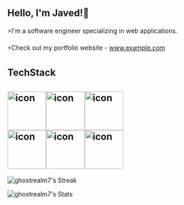 ## Hello, I'm Javed!👋

⚡I'm a software engineer specializing in web applications.

⚡Check out my portfolio website - www.example.com

## TechStack

## <div style="display: flex; align-items: flex-start;"><img src="https://techstack-generator.vercel.app/js-icon.svg" alt="icon" width="87" height="87" /><img src="https://techstack-generator.vercel.app/react-icon.svg" alt="icon" width="87" height="87" /><img src="https://techstack-generator.vercel.app/ts-icon.svg" alt="icon" width="87" height="87" /></div><div style="display: flex; align-items: flex-start;"><img src="https://techstack-generator.vercel.app/nginx-icon.svg" alt="icon" width="87" height="87" /><img src="https://techstack-generator.vercel.app/mysql-icon.svg" alt="icon" width="87" height="87" /><img src="https://techstack-generator.vercel.app/restapi-icon.svg" alt="icon" width="87" height="87" /></div>


![ghostrealm7's Streak](https://github-readme-streak-stats.herokuapp.com/?user=ghostrealm7&theme=tokyonight&hide_border=true)


![ghostrealm7's Stats](https://github-readme-stats.vercel.app/api?username=ghostrealm7&theme=tokyonight&show_icons=true&hide_border=true&count_private=true)



<!--
[![roadmap.sh](https://roadmap.sh/card/tall/664b242ebc68b74d9bf1eb60?variant=dark)](https://roadmap.sh)

**Ghostrealm7/Ghostrealm7** is a ✨ _special_ ✨ repository because its `README.md` (this file) appears on your GitHub profile.

Here are some ideas to get you started:

- 🔭 I’m currently working on ...
- 🌱 I’m currently learning ...
- 👯 I’m looking to collaborate on ...
- 🤔 I’m looking for help with ...
- 💬 Ask me about ...
- 📫 How to reach me: ...
- 😄 Pronouns: ...
- ⚡ Fun fact: ...
-->

